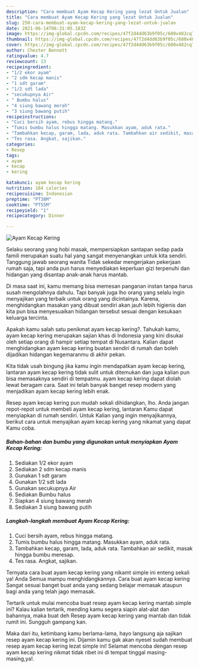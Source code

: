 ```yaml
---
description: "Cara membuat Ayam Kecap Kering yang lezat Untuk Jualan"
title: "Cara membuat Ayam Kecap Kering yang lezat Untuk Jualan"
slug: 250-cara-membuat-ayam-kecap-kering-yang-lezat-untuk-jualan
date: 2021-06-14T06:31:05.183Z
image: https://img-global.cpcdn.com/recipes/47f2d4dd63b9f05c/680x482cq70/ayam-kecap-kering-foto-resep-utama.jpg
thumbnail: https://img-global.cpcdn.com/recipes/47f2d4dd63b9f05c/680x482cq70/ayam-kecap-kering-foto-resep-utama.jpg
cover: https://img-global.cpcdn.com/recipes/47f2d4dd63b9f05c/680x482cq70/ayam-kecap-kering-foto-resep-utama.jpg
author: Chester Bennett
ratingvalue: 4.7
reviewcount: 13
recipeingredient:
- "1/2 ekor ayam"
- "2 sdm kecap manis"
- "1 sdt garam"
- "1/2 sdt lada"
- "secukupnya Air"
- " Bumbu halus"
- "4 siung bawang merah"
- "3 siung bawang putih"
recipeinstructions:
- "Cuci bersih ayam, rebus hingga matang."
- "Tumis bumbu halus hingga matang. Masukkan ayam, aduk rata."
- "Tambahkan kecap, garam, lada, aduk rata. Tambahkan air sedikit, masak hingga bumbu meresap."
- "Tes rasa. Angkat, sajikan."
categories:
- Resep
tags:
- ayam
- kecap
- kering

katakunci: ayam kecap kering 
nutrition: 164 calories
recipecuisine: Indonesian
preptime: "PT38M"
cooktime: "PT55M"
recipeyield: "1"
recipecategory: Dinner

---
```



![Ayam Kecap Kering](https://img-global.cpcdn.com/recipes/47f2d4dd63b9f05c/680x482cq70/ayam-kecap-kering-foto-resep-utama.jpg)

Selaku seorang yang hobi masak, mempersiapkan santapan sedap pada famili merupakan suatu hal yang sangat menyenangkan untuk kita sendiri. Tanggung jawab seorang  wanita Tidak sekedar mengerjakan pekerjaan rumah saja, tapi anda pun harus menyediakan keperluan gizi terpenuhi dan hidangan yang disantap anak-anak harus mantab.

Di masa  saat ini, kamu memang bisa memesan panganan instan tanpa harus susah mengolahnya dahulu. Tapi banyak juga lho orang yang selalu ingin menyajikan yang terbaik untuk orang yang dicintainya. Karena, menghidangkan masakan yang dibuat sendiri akan jauh lebih higienis dan kita pun bisa menyesuaikan hidangan tersebut sesuai dengan kesukaan keluarga tercinta. 



Apakah kamu salah satu penikmat ayam kecap kering?. Tahukah kamu, ayam kecap kering merupakan sajian khas di Indonesia yang kini disukai oleh setiap orang di hampir setiap tempat di Nusantara. Kalian dapat menghidangkan ayam kecap kering buatan sendiri di rumah dan boleh dijadikan hidangan kegemaranmu di akhir pekan.

Kita tidak usah bingung jika kamu ingin mendapatkan ayam kecap kering, lantaran ayam kecap kering tidak sulit untuk ditemukan dan juga kalian pun bisa memasaknya sendiri di tempatmu. ayam kecap kering dapat diolah lewat beragam cara. Saat ini telah banyak banget resep modern yang menjadikan ayam kecap kering lebih enak.

Resep ayam kecap kering pun mudah sekali dihidangkan, lho. Anda jangan repot-repot untuk membeli ayam kecap kering, lantaran Kamu dapat menyiapkan di rumah sendiri. Untuk Kalian yang ingin menyajikannya, berikut cara untuk menyajikan ayam kecap kering yang nikamat yang dapat Kamu coba.

<!--inarticleads1-->

##### Bahan-bahan dan bumbu yang digunakan untuk menyiapkan Ayam Kecap Kering:

1. Sediakan 1/2 ekor ayam
1. Sediakan 2 sdm kecap manis
1. Gunakan 1 sdt garam
1. Gunakan 1/2 sdt lada
1. Gunakan secukupnya Air
1. Sediakan  Bumbu halus
1. Siapkan 4 siung bawang merah
1. Sediakan 3 siung bawang putih




<!--inarticleads2-->

##### Langkah-langkah membuat Ayam Kecap Kering:

1. Cuci bersih ayam, rebus hingga matang.
1. Tumis bumbu halus hingga matang. Masukkan ayam, aduk rata.
1. Tambahkan kecap, garam, lada, aduk rata. Tambahkan air sedikit, masak hingga bumbu meresap.
1. Tes rasa. Angkat, sajikan.




Ternyata cara buat ayam kecap kering yang nikamt simple ini enteng sekali ya! Anda Semua mampu menghidangkannya. Cara buat ayam kecap kering Sangat sesuai banget buat anda yang sedang belajar memasak ataupun bagi anda yang telah jago memasak.

Tertarik untuk mulai mencoba buat resep ayam kecap kering mantab simple ini? Kalau kalian tertarik, mending kamu segera siapin alat-alat dan bahannya, maka buat deh Resep ayam kecap kering yang mantab dan tidak rumit ini. Sungguh gampang kan. 

Maka dari itu, ketimbang kamu berlama-lama, hayo langsung aja sajikan resep ayam kecap kering ini. Dijamin kamu gak akan nyesel sudah membuat resep ayam kecap kering lezat simple ini! Selamat mencoba dengan resep ayam kecap kering nikmat tidak ribet ini di tempat tinggal masing-masing,ya!.

